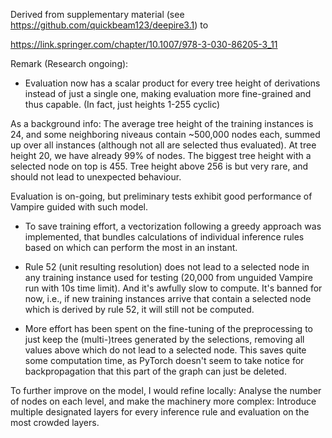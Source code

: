 Derived from supplementary material (see https://github.com/quickbeam123/deepire3.1) to 

https://link.springer.com/chapter/10.1007/978-3-030-86205-3_11

Remark (Research ongoing):

- Evaluation now has a scalar product for every tree height of derivations instead of just a single one, making evaluation more fine-grained and thus capable. (In fact, just heights 1-255 cyclic)  

As a background info: The average tree height of the training instances is 24, and some neighboring niveaus contain ~500,000 nodes each, summed up over all instances (although not all are selected thus evaluated). At tree height 20, we have already 99% of nodes. The biggest tree height with a selected node on top is 455. Tree height above 256 is but very rare, and should not lead to unexpected behaviour.

 Evaluation is on-going, but preliminary tests exhibit good performance of Vampire guided with such model.

- To save training effort, a vectorization following a greedy approach was implemented, that bundles calculations of individual inference rules based on which can perform the most in an instant.

- Rule 52 (unit resulting resolution) does not lead to a selected node in any training instance used for testing (20,000 from unguided Vampire run with 10s time limit). And it's awfully slow to compute. It's banned for now, i.e., if new training instances arrive that contain a selected node which is derived by rule 52, it will still not be computed.

- More effort has been spent on the fine-tuning of the preprocessing to just keep the (multi-)trees generated by the selections, removing all values above which do not lead to a selected node. This saves quite some computation time, as PyTorch doesn't seem to take notice for backpropagation that this part of the graph can just be deleted.


To further improve on the model, I would refine locally: Analyse the number of nodes on each level, and make the machinery more complex: Introduce multiple designated layers for every inference rule and evaluation on the most crowded layers. 

